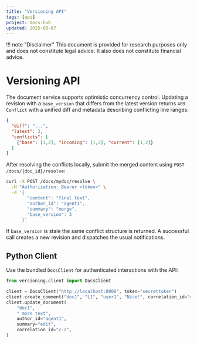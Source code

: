 ```yaml
---
title: "Versioning API"
tags: [api]
project: docs-hub
updated: 2025-08-07
---
```


!!! note "Disclaimer"
    This document is provided for research purposes only and does not constitute legal advice. It also does not constitute financial advice.
# Versioning API

The document service supports optimistic concurrency control. Updating a
revision with a `base_version` that differs from the latest version returns
`409 Conflict` with a unified diff and metadata describing conflicting line
ranges:

```json
{
  "diff": "...",
  "latest": 3,
  "conflicts": [
    {"base": [1,2], "incoming": [1,2], "current": [1,2]}
  ]
}
```

After resolving the conflicts locally, submit the merged content using
`POST /docs/{doc_id}/resolve`:

```bash
curl -X POST /docs/mydoc/resolve \
  -H "Authorization: Bearer <token>" \
  -d '{
        "content": "final text",
        "author_id": "agent1",
        "summary": "merge",
        "base_version": 3
      }'
```

If `base_version` is stale the same conflict structure is returned. A
successful call creates a new revision and dispatches the usual notifications.

## Python Client

Use the bundled ``DocsClient`` for authenticated interactions with the API:

```python
from versioning.client import DocsClient

client = DocsClient("http://localhost:8000", token="secrettoken")
client.create_comment("doc1", "L1", "user1", "Nice!", correlation_id="c-1")
client.update_document(
    "doc1",
    " more text",
    author_id="agent1",
    summary="edit",
    correlation_id="c-2",
)
```
